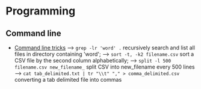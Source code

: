 # Programming

## Command line
* [Command line tricks](https://medium.com/@kadek/command-line-tricks-for-data-scientists-c98e0abe5da)
  --> `grep -lr 'word' .` recursively search and list all files in directory containing 'word';
  --> `sort -t, -k2 filename.csv` sort a CSV file by the second column alphabetically;
  --> `split -l 500 filename.csv new_filename_` split CSV into new_filename every 500 lines
  --> `cat tab_delimited.txt | tr "\\t" "," > comma_delimited.csv` converting a tab delimited file into commas
  